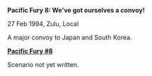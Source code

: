 **Pacific Fury 8: We've got ourselves a convoy!**

27 Feb 1994, Zulu, Local

A major convoy to Japan and South Korea.

**<u>Pacific Fury \#8</u>**

Scenario not yet written.
